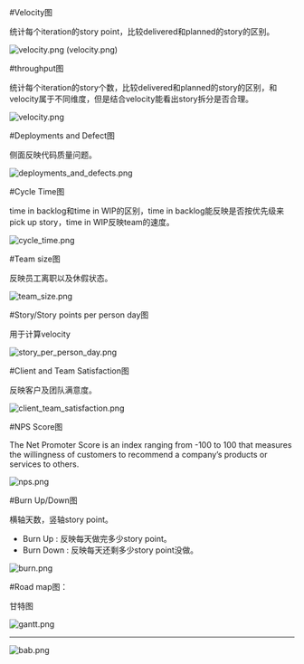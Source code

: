 #Velocity图

统计每个iteration的story point，比较delivered和planned的story的区别。

![velocity.png](images/velocity.png) (velocity.png)


#throughput图

统计每个iteration的story个数，比较delivered和planned的story的区别，和velocity属于不同维度，但是结合velocity能看出story拆分是否合理。

![velocity.png](images/velocity.png)


#Deployments and Defect图

侧面反映代码质量问题。

![deployments_and_defects.png](images/deployments_and_defects.png)


#Cycle Time图

time in backlog和time in WIP的区别，time in backlog能反映是否按优先级来pick up story，time in WIP反映team的速度。

![cycle_time.png](images/cycle_time.png)


#Team size图

反映员工离职以及休假状态。

![team_size.png](images/team_size.png)


#Story/Story points per person day图

用于计算velocity

![story_per_person_day.png](images/story_per_person_day.png)


#Client and Team Satisfaction图

反映客户及团队满意度。

![client_team_satisfaction.png](images/client_team_satisfaction.png)



#NPS Score图

The Net Promoter Score is an index ranging from -100 to 100 that measures the willingness of customers to recommend a company’s products or services to others.

![nps.png](images/nps.png)


#Burn Up/Down图

横轴天数，竖轴story point。
+ Burn Up :  反映每天做完多少story point。
+ Burn Down : 反映每天还剩多少story point没做。

![burn.png](images/burn.png)


#Road map图：

甘特图

![gantt.png](images/gantt.png)


*****

![bab.png](images/bab.png)